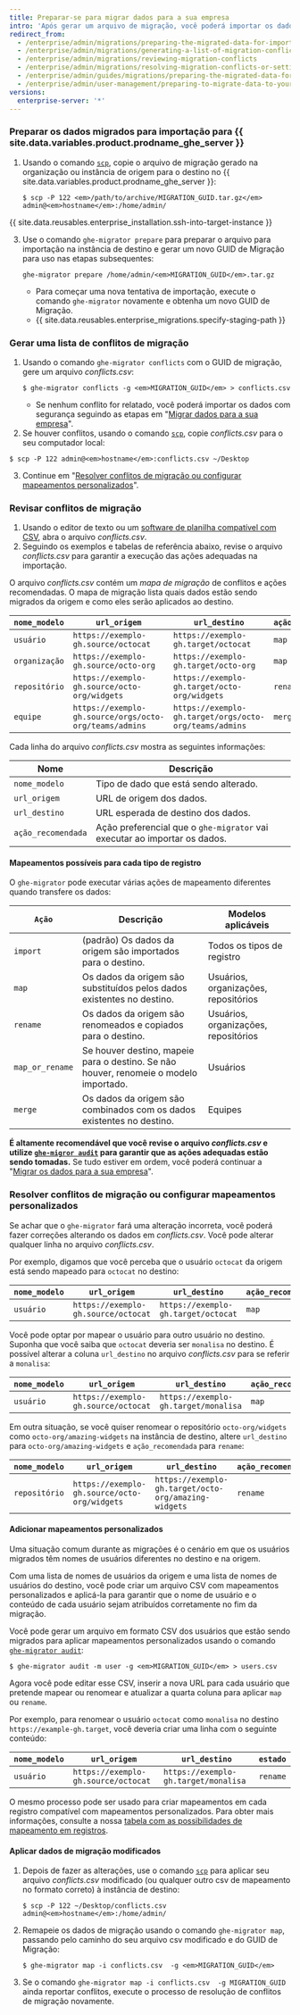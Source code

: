 ```yaml
---
title: Preparar-se para migrar dados para a sua empresa
intro: 'Após gerar um arquivo de migração, você poderá importar os dados para a sua instância de destino do {{ site.data.variables.product.prodname_ghe_server }}. Antes de aplicar as alterações permanentemente na instância de destino, será possível revisá-las para resolver possíveis conflitos.'
redirect_from:
  - /enterprise/admin/migrations/preparing-the-migrated-data-for-import-to-github-enterprise-server
  - /enterprise/admin/migrations/generating-a-list-of-migration-conflicts
  - /enterprise/admin/migrations/reviewing-migration-conflicts
  - /enterprise/admin/migrations/resolving-migration-conflicts-or-setting-up-custom-mappings
  - /enterprise/admin/guides/migrations/preparing-the-migrated-data-for-import-to-github-enterprise/
  - /enterprise/admin/user-management/preparing-to-migrate-data-to-your-enterprise
versions:
  enterprise-server: '*'
---
```


### Preparar os dados migrados para importação para {{ site.data.variables.product.prodname_ghe_server }}

1. Usando o comando [`scp`](https://linuxacademy.com/blog/linux/ssh-and-scp-howto-tips-tricks#scp), copie o arquivo de migração gerado na organização ou instância de origem para o destino no {{ site.data.variables.product.prodname_ghe_server }}:

    ```shell
    $ scp -P 122 <em>/path/to/archive/MIGRATION_GUID.tar.gz</em> admin@<em>hostname</em>:/home/admin/
    ```

{{ site.data.reusables.enterprise_installation.ssh-into-target-instance }}

3. Use o comando `ghe-migrator prepare` para preparar o arquivo para importação na instância de destino e gerar um novo GUID de Migração para uso nas etapas subsequentes:

    ```shell
    ghe-migrator prepare /home/admin/<em>MIGRATION_GUID</em>.tar.gz
    ```

    * Para começar uma nova tentativa de importação, execute o comando `ghe-migrator` novamente e obtenha um novo GUID de Migração.
    * {{ site.data.reusables.enterprise_migrations.specify-staging-path }}

### Gerar uma lista de conflitos de migração

1. Usando o comando `ghe-migrator conflicts` com o GUID de migração, gere um arquivo *conflicts.csv*:
    ```shell
    $ ghe-migrator conflicts -g <em>MIGRATION_GUID</em> > conflicts.csv
    ```
    - Se nenhum conflito for relatado, você poderá importar os dados com segurança seguindo as etapas em "[Migrar dados para a sua empresa](/enterprise/admin/guides/migrations/applying-the-imported-data-on-github-enterprise-server/)".
2. Se houver conflitos, usando o comando [`scp`](https://linuxacademy.com/blog/linux/ssh-and-scp-howto-tips-tricks#scp), copie *conflicts.csv* para o seu computador local:
  ```shell
  $ scp -P 122 admin@<em>hostname</em>:conflicts.csv ~/Desktop
  ```
3. Continue em "[Resolver conflitos de migração ou configurar mapeamentos personalizados](#resolving-migration-conflicts-or-setting-up-custom-mappings)".

### Revisar conflitos de migração

1. Usando o editor de texto ou um [software de planilha compatível com CSV](https://en.wikipedia.org/wiki/Comma-separated_values#Application_support), abra o arquivo *conflicts.csv*.
2. Seguindo os exemplos e tabelas de referência abaixo, revise o arquivo *conflicts.csv* para garantir a execução das ações adequadas na importação.

O arquivo *conflicts.csv* contém um *mapa de migração* de conflitos e ações recomendadas. O mapa de migração lista quais dados estão sendo migrados da origem e como eles serão aplicados ao destino.

| `nome_modelo` | `url_origem`                                           | `url_destino`                                          | `ação_recomendada` |
| ------------- | ------------------------------------------------------ | ------------------------------------------------------ | ------------------ |
| `usuário`     | `https://exemplo-gh.source/octocat`                    | `https://exemplo-gh.target/octocat`                    | `map`              |
| `organização` | `https://exemplo-gh.source/octo-org`                   | `https://exemplo-gh.target/octo-org`                   | `map`              |
| `repositório` | `https://exemplo-gh.source/octo-org/widgets`           | `https://exemplo-gh.target/octo-org/widgets`           | `rename`           |
| `equipe`      | `https://exemplo-gh.source/orgs/octo-org/teams/admins` | `https://exemplo-gh.target/orgs/octo-org/teams/admins` | `merge`            |

Cada linha do arquivo *conflicts.csv* mostra as seguintes informações:

| Nome               | Descrição                                                                 |
| ------------------ | ------------------------------------------------------------------------- |
| `nome_modelo`      | Tipo de dado que está sendo alterado.                                     |
| `url_origem`       | URL de origem dos dados.                                                  |
| `url_destino`      | URL esperada de destino dos dados.                                        |
| `ação_recomendada` | Ação preferencial que o `ghe-migrator` vai executar ao importar os dados. |

#### Mapeamentos possíveis para cada tipo de registro

O `ghe-migrator` pode executar várias ações de mapeamento diferentes quando transfere os dados:

| `Ação`          | Descrição                                                                             | Modelos aplicáveis                   |
| --------------- | ------------------------------------------------------------------------------------- | ------------------------------------ |
| `import`        | (padrão) Os dados da origem são importados para o destino.                            | Todos os tipos de registro           |
| `map`           | Os dados da origem são substituídos pelos dados existentes no destino.                | Usuários, organizações, repositórios |
| `rename`        | Os dados da origem são renomeados e copiados para o destino.                          | Usuários, organizações, repositórios |
| `map_or_rename` | Se houver destino, mapeie para o destino. Se não houver, renomeie o modelo importado. | Usuários                             |
| `merge`         | Os dados da origem são combinados com os dados existentes no destino.                 | Equipes                              |

**É altamente recomendável que você revise o arquivo *conflicts.csv* e utilize [`ghe-migror audit`](/enterprise/admin/guides/migrations/reviewing-migration-data) para garantir que as ações adequadas estão sendo tomadas.** Se tudo estiver em ordem, você poderá continuar a "[Migrar os dados para a sua empresa](/enterprise/admin/guides/migrations/applying-the-imported-data-on-github-enterprise-server)".


### Resolver conflitos de migração ou configurar mapeamentos personalizados

Se achar que o `ghe-migrator` fará uma alteração incorreta, você poderá fazer correções alterando os dados em *conflicts.csv*. Você pode alterar qualquer linha no arquivo *conflicts.csv*.

Por exemplo, digamos que você perceba que o usuário `octocat` da origem está sendo mapeado para `octocat` no destino:

| `nome_modelo` | `url_origem`                        | `url_destino`                       | `ação_recomendada` |
| ------------- | ----------------------------------- | ----------------------------------- | ------------------ |
| `usuário`     | `https://exemplo-gh.source/octocat` | `https://exemplo-gh.target/octocat` | `map`              |

Você pode optar por mapear o usuário para outro usuário no destino. Suponha que você saiba que `octocat` deveria ser `monalisa` no destino. É possível alterar a coluna `url_destino` no arquivo *conflicts.csv* para se referir a `monalisa`:

| `nome_modelo` | `url_origem`                        | `url_destino`                        | `ação_recomendada` |
| ------------- | ----------------------------------- | ------------------------------------ | ------------------ |
| `usuário`     | `https://exemplo-gh.source/octocat` | `https://exemplo-gh.target/monalisa` | `map`              |

Em outra situação, se você quiser renomear o repositório `octo-org/widgets` como `octo-org/amazing-widgets` na instância de destino, altere `url_destino` para `octo-org/amazing-widgets` e `ação_recomendada` para `rename`:

| `nome_modelo` | `url_origem`                                 | `url_destino`                                        | `ação_recomendada` |
| ------------- | -------------------------------------------- | ---------------------------------------------------- | ------------------ |
| `repositório` | `https://exemplo-gh.source/octo-org/widgets` | `https://exemplo-gh.target/octo-org/amazing-widgets` | `rename`           |

#### Adicionar mapeamentos personalizados

Uma situação comum durante as migrações é o cenário em que os usuários migrados têm nomes de usuários diferentes no destino e na origem.

Com uma lista de nomes de usuários da origem e uma lista de nomes de usuários do destino, você pode criar um arquivo CSV com mapeamentos personalizados e aplicá-la para garantir que o nome de usuário e o conteúdo de cada usuário sejam atribuídos corretamente no fim da migração.

Você pode gerar um arquivo em formato CSV dos usuários que estão sendo migrados para aplicar mapeamentos personalizados usando o comando [`ghe-migrator audit`](/enterprise/admin/guides/migrations/reviewing-migration-data):

```shell
$ ghe-migrator audit -m user -g <em>MIGRATION_GUID</em> > users.csv
```

Agora você pode editar esse CSV, inserir a nova URL para cada usuário que pretende mapear ou renomear e atualizar a quarta coluna para aplicar `map` ou `rename`.

Por exemplo, para renomear o usuário `octocat` como `monalisa` no destino `https://example-gh.target`, você deveria criar uma linha com o seguinte conteúdo:

| `nome_modelo` | `url_origem`                        | `url_destino`                        | `estado` |
| ------------- | ----------------------------------- | ------------------------------------ | -------- |
| `usuário`     | `https://exemplo-gh.source/octocat` | `https://exemplo-gh.target/monalisa` | `rename` |

O mesmo processo pode ser usado para criar mapeamentos em cada registro compatível com mapeamentos personalizados. Para obter mais informações, consulte a nossa [tabela com as possibilidades de mapeamento em registros](/enterprise/admin/guides/migrations/reviewing-migration-conflicts#possible-mappings-for-each-record-type).

#### Aplicar dados de migração modificados

1. Depois de fazer as alterações, use o comando [`scp`](https://linuxacademy.com/blog/linux/ssh-and-scp-howto-tips-tricks#scp) para aplicar seu arquivo  *conflicts.csv* modificado (ou qualquer outro csv de mapeamento no formato correto) à instância de destino:

    ```shell
    $ scp -P 122 ~/Desktop/conflicts.csv admin@<em>hostname</em>:/home/admin/
    ```

2. Remapeie os dados de migração usando o comando `ghe-migrator map`, passando pelo caminho do seu arquivo csv modificado e do GUID de Migração:

    ```shell
    $ ghe-migrator map -i conflicts.csv  -g <em>MIGRATION_GUID</em>
    ```

3. Se o comando `ghe-migrator map -i conflicts.csv  -g MIGRATION_GUID` ainda reportar conflitos, execute o processo de resolução de conflitos de migração novamente.
